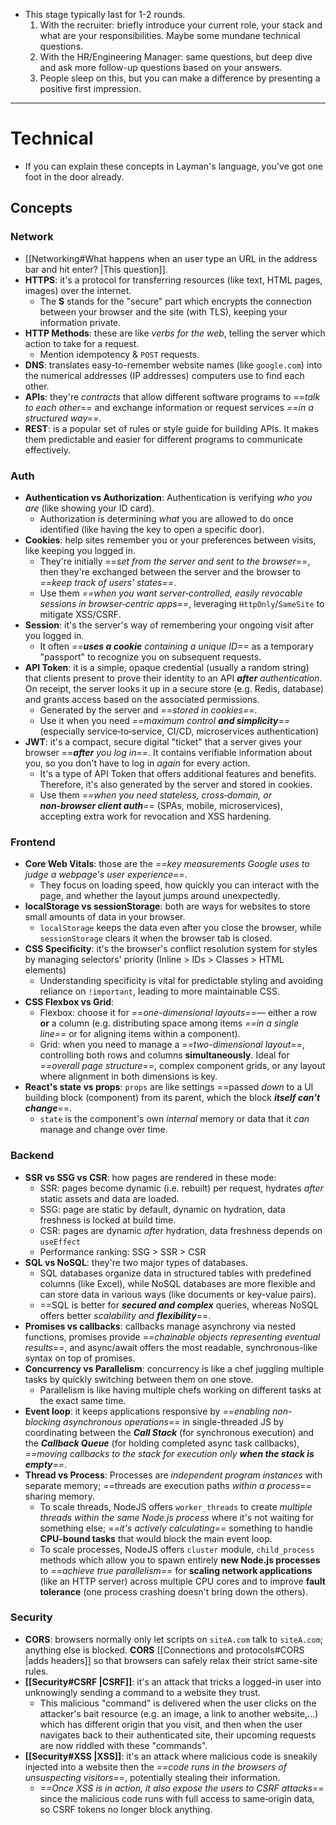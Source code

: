 - This stage typically last for 1-2 rounds. 
	1. With the recruiter: briefly introduce your current role, your stack and what are your responsibilities. Maybe some mundane technical questions. 
	2. With the HR/Engineering Manager: same questions, but deep dive and ask more follow-up questions based on your answers.
	3. People sleep on this, but you can make a difference by presenting a positive first impression. 
---
# Technical
- If you can explain these concepts in Layman's language, you've got one foot in the door already.
## Concepts
### Network
- [[Networking#What happens when an user type an URL in the address bar and hit enter? |This question]].
- **HTTPS**: it's a protocol for transferring resources (like text, HTML pages, images) over the internet.
	- The **S** stands for the "secure" part which encrypts the connection between your browser and the site (with TLS), keeping your information private.
- **HTTP Methods**: these are like _verbs for the web_, telling the server which action to take for a request.
	- Mention idempotency & `POST` requests.
- **DNS**: translates easy-to-remember website names (like `google.com`) into the numerical addresses (IP addresses) computers use to find each other.
- **APIs**: they're _contracts_ that allow different software programs to ==_talk to each other_== and exchange information or request services _==in a structured way==_.
- **REST**: is a popular set of rules or style guide for building APIs. It makes them predictable and easier for different programs to communicate effectively.
### Auth
- **Authentication vs Authorization**: Authentication is verifying _who you are_ (like showing your ID card). 
	- Authorization is determining _what_ you are allowed to do once identified (like having the key to open a specific door).
- **Cookies**: help sites remember you or your preferences between visits, like keeping you logged in.
	- They're initially ==_set from the server and sent to the browser_==, then they're exchanged between the server and the browser to _==keep track of users' states==_.
	- Use them _==when you want server‑controlled, easily revocable sessions in browser‑centric apps==_, leveraging `HttpOnly`/`SameSite` to mitigate XSS/CSRF.
- **Session**: it's the server's way of remembering your ongoing visit after you logged in. 
	- It often _==**uses a cookie** containing a unique ID==_ as a temporary "passport" to recognize you on subsequent requests.
- **API Token**: it is a simple, opaque credential (usually a random string) that clients present to prove their identity to an API _**after** authentication_. On receipt, the server looks it up in a secure store (e.g. Redis, database) and grants access based on the associated permissions.
	- Generated by the server and _==stored in cookies==_.
	- Use it when you need _==maximum control **and simplicity**==_ (especially service‑to‑service, CI/CD, microservices authentication)
- **JWT**: it's a compact, secure digital "ticket" that a server gives your browser ==_**after** you log in_==. It contains verifiable information about you, so you don't have to log in _again_ for every action.
	- It's a type of API Token that offers additional features and benefits. Therefore, it's also generated by the server and stored in cookies.
	- Use them _==when you need stateless, cross‑domain, or **non‑browser client auth**==_ (SPAs, mobile, microservices), accepting extra work for revocation and XSS hardening.
### Frontend
- **Core Web Vitals**: those are the _==key measurements Google uses to judge a webpage's user experience==_. 
	- They focus on loading speed, how quickly you can interact with the page, and whether the layout jumps around unexpectedly.
- **localStorage vs sessionStorage**: both are ways for websites to store small amounts of data in your browser.
	- `localStorage` keeps the data even after you close the browser, while `sessionStorage` clears it when the browser tab is closed.
- **CSS Specificity**: it's the browser's conflict resolution system for styles by managing selectors' priority (Inline > IDs > Classes > HTML elements)
	- Understanding specificity is vital for predictable styling and avoiding reliance on `!important`, leading to more maintainable CSS.
- **CSS Flexbox vs Grid**:
	- Flexbox: choose it for _==one-dimensional layouts==_— either a row **or** a column (e.g. distributing space among items _==in a single line==_ or for aligning items within a component).
	- Grid: when you need to manage a _==two-dimensional layout==_, controlling both rows and columns **simultaneously**. Ideal for _==overall page structure==_, complex component grids, or any layout where alignment in both dimensions is key.
- **React's state vs props**: `props` are like settings ==passed _down_ to a UI building block (component) from its parent, which the block _**itself can't change**_==. 
	- `state` is the component's own _internal_ memory or data that it _can_ manage and change over time.
### Backend
- **SSR vs SSG vs CSR**: how pages are rendered in these mode:
	- SSR: pages become dynamic (i.e. rebuilt) per request, hydrates _after_ static assets and data are loaded.
	- SSG: page are static by default, dynamic on hydration, data freshness is locked at build time.
	- CSR: pages are dynamic _after_ hydration, data freshness depends on `useEffect`
	- Performance ranking: SSG > SSR > CSR
- **SQL vs NoSQL**: they're two major types of databases. 
	- SQL databases organize data in structured tables with predefined columns (like Excel), while NoSQL databases are more flexible and can store data in various ways (like documents or key-value pairs).
	- ==SQL is better for _**secured and complex**_ queries, whereas NoSQL offers better _scalability and **flexibility**_==.
- **Promises vs callbacks**: callbacks manage asynchrony via nested functions, promises provide _==chainable objects representing eventual results==_, and async/await offers the most readable, synchronous-like syntax on top of promises.
- **Concurrency vs Parallelism**: concurrency is like a chef juggling multiple tasks by quickly switching between them on one stove. 
	- Parallelism is like having multiple chefs working on different tasks at the exact same time.
- **Event loop**: it keeps applications responsive by _==enabling non-blocking asynchronous operations==_ in single-threaded JS by coordinating between the _**Call Stack**_ (for synchronous execution) and the **_Callback Queue_** (for holding completed async task callbacks), _==moving callbacks to the stack for execution only **when the stack is empty**==_.
- **Thread vs Process**: Processes are _independent program instances_ with separate memory; ==threads are execution paths _within a process_== sharing memory.
	- To scale threads, NodeJS offers `worker_threads` to create _multiple threads within the same Node.js process_ where it's not waiting for something else; _==it's actively calculating==_ something to handle **CPU-bound tasks** that would block the main event loop.
	- To scale processes, NodeJS offers `cluster` module, `child_process` methods which allow you to spawn entirely **new Node.js processes** to _==achieve true parallelism==_ for **scaling network applications** (like an HTTP server) across multiple CPU cores and to improve **fault tolerance** (one process crashing doesn't bring down the others).
### Security
- **CORS**: browsers normally only let scripts on `siteA.com` talk to `siteA.com`; anything else is blocked. **CORS** [[Connections and protocols#CORS |adds headers]] so that browsers can safely relax their strict same-site rules.
- **[[Security#CSRF |CSRF]]**: it's an attack that tricks a logged-in user into unknowingly sending a command to a website they trust.
	- This malicious "command" is delivered when the user clicks on the attacker's bait resource (e.g. an image, a link to another website,...) which has different origin that you visit, and then when the user navigates back to their authenticated site, their upcoming requests are now riddled with these "commands".
- **[[Security#XSS |XSS]]**: it's an attack where malicious code is sneakily injected into a website then the _==code runs in the browsers of unsuspecting visitors==_, potentially stealing their information.
	- _==Once XSS is in action, it also expose the users to CSRF attacks==_ since the malicious code runs with full access to same‑origin data, so CSRF tokens no longer block anything.




